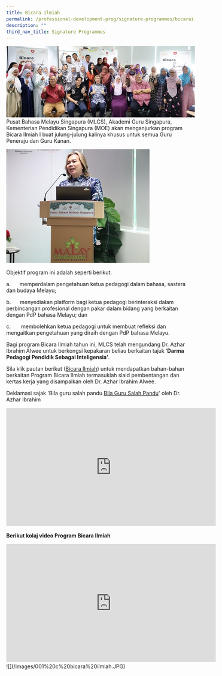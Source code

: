 ```yaml
---
title: Bicara Ilmiah
permalink: /professional-development-prog/signature-programmes/bicarailmiah/
description: ""
third_nav_title: Signature Programmes
---
```

<!-- /\* Font Definitions \*/ @font-face {font-family:"Cambria Math"; panose-1:2 4 5 3 5 4 6 3 2 4; mso-font-charset:0; mso-generic-font-family:roman; mso-font-pitch:variable; mso-font-signature:-536869121 1107305727 33554432 0 415 0;} @font-face {font-family:DengXian; panose-1:2 1 6 0 3 1 1 1 1 1; mso-font-alt:等线; mso-font-charset:134; mso-generic-font-family:auto; mso-font-pitch:variable; mso-font-signature:-1610612033 953122042 22 0 262159 0;} @font-face {font-family:Calibri; panose-1:2 15 5 2 2 2 4 3 2 4; mso-font-charset:0; mso-generic-font-family:swiss; mso-font-pitch:variable; mso-font-signature:-469750017 -1073732485 9 0 511 0;} @font-face {font-family:"\\@DengXian"; panose-1:2 1 6 0 3 1 1 1 1 1; mso-font-charset:134; mso-generic-font-family:auto; mso-font-pitch:variable; mso-font-signature:-1610612033 953122042 22 0 262159 0;} /\* Style Definitions \*/ p.MsoNormal, li.MsoNormal, div.MsoNormal {mso-style-unhide:no; mso-style-qformat:yes; mso-style-parent:""; margin:0in; mso-pagination:widow-orphan; font-size:11.0pt; font-family:"Calibri",sans-serif; mso-fareast-font-family:DengXian; mso-fareast-theme-font:minor-fareast; mso-bidi-font-family:"Times New Roman";} .MsoChpDefault {mso-style-type:export-only; mso-default-props:yes; font-family:"Calibri",sans-serif; mso-ascii-font-family:Calibri; mso-ascii-theme-font:minor-latin; mso-fareast-font-family:DengXian; mso-fareast-theme-font:minor-fareast; mso-hansi-font-family:Calibri; mso-hansi-theme-font:minor-latin; mso-bidi-font-family:Latha; mso-bidi-theme-font:minor-bidi;} .MsoPapDefault {mso-style-type:export-only; margin-bottom:8.0pt; line-height:107%;} @page WordSection1 {size:8.5in 11.0in; margin:1.0in 1.0in 1.0in 1.0in; mso-header-margin:.5in; mso-footer-margin:.5in; mso-paper-source:0;} div.WordSection1 {page:WordSection1;} -->


![](/images/001%20bicara%20ilmiah.jpg)Pusat Bahasa Melayu Singapura (MLCS), Akademi Guru Singapura, Kementerian Pendidikan Singapura (MOE) akan menganjurkan program Bicara Ilmiah I buat julung-julung kalinya khusus untuk semua Guru Peneraju dan Guru Kanan. 
         <!-- /\* Font Definitions \*/ @font-face {font-family:"Cambria Math"; panose-1:2 4 5 3 5 4 6 3 2 4; mso-font-charset:0; mso-generic-font-family:roman; mso-font-pitch:variable; mso-font-signature:-536869121 1107305727 33554432 0 415 0;} @font-face {font-family:DengXian; panose-1:2 1 6 0 3 1 1 1 1 1; mso-font-alt:等线; mso-font-charset:134; mso-generic-font-family:auto; mso-font-pitch:variable; mso-font-signature:-1610612033 953122042 22 0 262159 0;} @font-face {font-family:Calibri; panose-1:2 15 5 2 2 2 4 3 2 4; mso-font-charset:0; mso-generic-font-family:swiss; mso-font-pitch:variable; mso-font-signature:-469750017 -1073732485 9 0 511 0;} @font-face {font-family:"\\@DengXian"; panose-1:2 1 6 0 3 1 1 1 1 1; mso-font-charset:134; mso-generic-font-family:auto; mso-font-pitch:variable; mso-font-signature:-1610612033 953122042 22 0 262159 0;} /\* Style Definitions \*/ p.MsoNormal, li.MsoNormal, div.MsoNormal {mso-style-unhide:no; mso-style-qformat:yes; mso-style-parent:""; margin:0in; mso-pagination:widow-orphan; font-size:11.0pt; font-family:"Calibri",sans-serif; mso-fareast-font-family:DengXian; mso-fareast-theme-font:minor-fareast; mso-bidi-font-family:"Times New Roman";} p.MsoListParagraph, li.MsoListParagraph, div.MsoListParagraph {mso-style-priority:34; mso-style-unhide:no; mso-style-qformat:yes; margin-top:0in; margin-right:0in; margin-bottom:0in; margin-left:.5in; mso-pagination:widow-orphan; font-size:11.0pt; font-family:"Calibri",sans-serif; mso-fareast-font-family:DengXian; mso-fareast-theme-font:minor-fareast;} p.Default, li.Default, div.Default {mso-style-name:Default; mso-style-unhide:no; mso-style-parent:""; margin:0in; mso-pagination:widow-orphan; mso-layout-grid-align:none; text-autospace:none; font-size:12.0pt; font-family:"Arial",sans-serif; mso-fareast-font-family:DengXian; mso-fareast-theme-font:minor-fareast; color:black;} .MsoChpDefault {mso-style-type:export-only; mso-default-props:yes; font-family:"Calibri",sans-serif; mso-ascii-font-family:Calibri; mso-ascii-theme-font:minor-latin; mso-fareast-font-family:DengXian; mso-fareast-theme-font:minor-fareast; mso-hansi-font-family:Calibri; mso-hansi-theme-font:minor-latin; mso-bidi-font-family:Latha; mso-bidi-theme-font:minor-bidi;} .MsoPapDefault {mso-style-type:export-only; margin-bottom:8.0pt; line-height:107%;} @page WordSection1 {size:8.5in 11.0in; margin:1.0in 1.0in 1.0in 1.0in; mso-header-margin:.5in; mso-footer-margin:.5in; mso-paper-source:0;} div.WordSection1 {page:WordSection1;} /\* List Definitions \*/ @list l0 {mso-list-id:493299808; mso-list-type:hybrid; mso-list-template-ids:1615640560 67698713 67698713 67698715 67698703 67698713 67698715 67698703 67698713 67698715;} @list l0:level1 {mso-level-number-format:alpha-lower; mso-level-tab-stop:none; mso-level-number-position:left; margin-left:.75in; text-indent:-.25in;} @list l0:level2 {mso-level-number-format:alpha-lower; mso-level-tab-stop:none; mso-level-number-position:left; margin-left:1.25in; text-indent:-.25in;} @list l0:level3 {mso-level-number-format:roman-lower; mso-level-tab-stop:none; mso-level-number-position:right; margin-left:1.75in; text-indent:-9.0pt;} @list l0:level4 {mso-level-tab-stop:none; mso-level-number-position:left; margin-left:2.25in; text-indent:-.25in;} @list l0:level5 {mso-level-number-format:alpha-lower; mso-level-tab-stop:none; mso-level-number-position:left; margin-left:2.75in; text-indent:-.25in;} @list l0:level6 {mso-level-number-format:roman-lower; mso-level-tab-stop:none; mso-level-number-position:right; margin-left:3.25in; text-indent:-9.0pt;} @list l0:level7 {mso-level-tab-stop:none; mso-level-number-position:left; margin-left:3.75in; text-indent:-.25in;} @list l0:level8 {mso-level-number-format:alpha-lower; mso-level-tab-stop:none; mso-level-number-position:left; margin-left:4.25in; text-indent:-.25in;} @list l0:level9 {mso-level-number-format:roman-lower; mso-level-tab-stop:none; mso-level-number-position:right; margin-left:4.75in; text-indent:-9.0pt;} @list l1 {mso-list-id:796265529; mso-list-type:hybrid; mso-list-template-ids:-1060219174 -708555820 67698713 67698715 67698703 67698713 67698715 67698703 67698713 67698715;} @list l1:level1 {mso-level-start-at:2; mso-level-tab-stop:none; mso-level-number-position:left; text-indent:-.25in;} @list l1:level2 {mso-level-number-format:alpha-lower; mso-level-tab-stop:none; mso-level-number-position:left; text-indent:-.25in;} @list l1:level3 {mso-level-number-format:roman-lower; mso-level-tab-stop:none; mso-level-number-position:right; text-indent:-9.0pt;} @list l1:level4 {mso-level-tab-stop:none; mso-level-number-position:left; text-indent:-.25in;} @list l1:level5 {mso-level-number-format:alpha-lower; mso-level-tab-stop:none; mso-level-number-position:left; text-indent:-.25in;} @list l1:level6 {mso-level-number-format:roman-lower; mso-level-tab-stop:none; mso-level-number-position:right; text-indent:-9.0pt;} @list l1:level7 {mso-level-tab-stop:none; mso-level-number-position:left; text-indent:-.25in;} @list l1:level8 {mso-level-number-format:alpha-lower; mso-level-tab-stop:none; mso-level-number-position:left; text-indent:-.25in;} @list l1:level9 {mso-level-number-format:roman-lower; mso-level-tab-stop:none; mso-level-number-position:right; text-indent:-9.0pt;} ol {margin-bottom:0in;} ul {margin-bottom:0in;} -->

![](/images/001a%20small%20bicara%20ilmiah.jpg)

Objektif program ini adalah seperti berikut:

a.&nbsp;&nbsp;&nbsp;&nbsp;&nbsp; memperdalam pengetahuan ketua pedagogi dalam bahasa, sastera dan budaya Melayu;

b.&nbsp;&nbsp;&nbsp;&nbsp;&nbsp; menyediakan platform bagi ketua pedagogi berinteraksi dalam perbincangan profesional dengan pakar dalam bidang yang berkaitan dengan PdP bahasa Melayu; dan

c.&nbsp;&nbsp;&nbsp;&nbsp;&nbsp;&nbsp; membolehkan ketua pedagogi untuk membuat refleksi dan mengaitkan pengetahuan yang diraih dengan PdP bahasa Melayu.

Bagi program Bicara Ilmiah tahun ini, MLCS telah mengundang Dr. Azhar Ibrahim Alwee untuk berkongsi kepakaran beliau berkaitan tajuk ‘**Darma Pedagogi Pendidik Sebagai Inteligensia’**.

Sila klik pautan berikut ([Bicara Ilmiah](https://drive.google.com/drive/folders/1SCocjqXte8aeBGYAeqeWMGuu56ozyfoL))  untuk mendapatkan bahan-bahan berkaitan Program Bicara Ilmiah termasuklah slaid pembentangan dan kertas kerja yang disampaikan oleh Dr. Azhar Ibrahim Alwee.

Deklamasi sajak 'Bila guru salah pandu [Bila Guru Salah Pandu](https://youtu.be/F0Tjd_1yklw)' oleh Dr. Azhar Ibrahim
<iframe allowfullscreen="" allow="accelerometer; autoplay; clipboard-write; encrypted-media; gyroscope; picture-in-picture; web-share" frameborder="0" title="YouTube video player" src="https://www.youtube.com/embed/F0Tjd_1yklw?si=wTDks8nOQRAWfVqP" height="315" width="560"></iframe>

**Berikut kolaj video Program Bicara Ilmiah**
<iframe allowfullscreen="" allow="accelerometer; autoplay; clipboard-write; encrypted-media; gyroscope; picture-in-picture; web-share" frameborder="0" title="YouTube video player" src="https://www.youtube.com/embed/zIeqGS67muA?si=W7EpIFozcZkkr6vc" height="315" width="560"></iframe>
![](/images/001%20c%20bicara%20ilmiah.JPG)